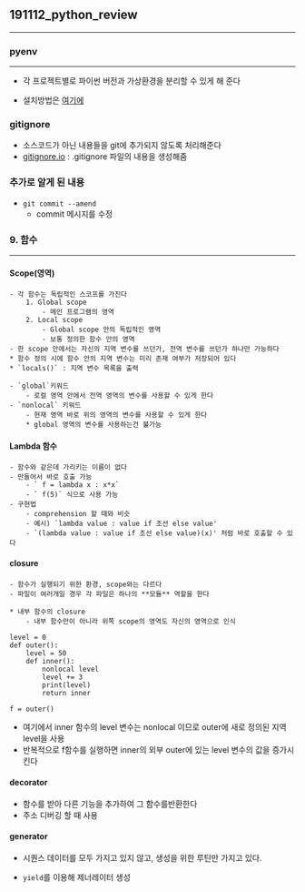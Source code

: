 ## 191112_python_review

---


### pyenv

---

- 각 프로젝트별로 파이썬 버전과 가상환경을 분리할 수 있게 해 준다

- 설치방법은 [여기에](https://lhy.kr/configuring-the-python-development-environment-with-pyenv-and-virtualenv)

### gitignore

- 소스코드가 아닌 내용들을 git에 추가되지 않도록 처리해준다
- [gitignore.io](http://gitignore.io/) : .gitignore 파일의 내용을 생성해줌

### 추가로 알게 된 내용

- `git commit --amend`
	- commit 메시지를 수정


### 9. 함수

---

#### Scope(영역)
	- 각 함수는 독립적인 스코프를 가진다
		1. Global scope
			- 메인 프로그램의 영역
		2. Local scope
			- Global scope 안의 독립적인 영역
			- 보통 정의한 함수 안의 영역
	- 한 scope 안에서는 자신의 지역 변수를 쓰던가, 전역 변수를 쓰던가 하나만 가능하다
	* 함수 정의 시에 함수 안의 지역 변수는 미리 존재 여부가 저장되어 있다
	* `locals()` : 지역 변수 목록을 출력

	- `global`키워드
		- 로컬 영역 안에서 전역 영역의 변수를 사용할 수 있게 한다
	- `nonlocal` 키워드
		- 현재 영역 바로 위의 영역의 변수를 사용할 수 있게 한다
		* global 영역의 변수를 사용하는건 불가능

#### Lambda 함수
	- 함수와 같은데 가리키는 이름이 없다
	- 만들어서 바로 호출 가능
		- ` f = lambda x : x*x`
		- ` f(5)` 식으로 사용 가능
	- 구현법
		- comprehension 할 때와 비슷
		- 예시) `lambda value : value if 조선 else value' 
		- `(lambda value : value if 조선 else value)(x)' 처럼 바로 호출할 수 있다

#### closure
	- 함수가 실행되기 위한 환경, scope와는 다르다
	- 파일이 여러개일 경우 각 파일은 하나의 **모듈** 역할을 한다

	* 내부 함수의 closure
		- 내부 함수만이 아니라 위쪽 scope의 영역도 자신의 영역으로 인식
	
```
level = 0
def outer():
	level = 50
	def inner():
        nonlocal level
        level += 3
        print(level)
        return inner

f = outer()

```
- 여기에서 inner 함수의 level 변수는 nonlocal 이므로 outer에 새로 정의된 지역 level을 사용
- 반복적으로 f함수를 실행하면 inner의 외부 outer에 있는 level 변수의 값을 증가시킨다

#### decorator

- 함수를 받아 다른 기능을 추가하여 그 함수를반환한다
- 주소 디버깅 할 때 사용

#### generator

- 시퀀스 데이터를 모두 가지고 있지 않고, 생성을 위한 루틴만 가지고 있다.

- `yield`를 이용해 제너레이터 생성



